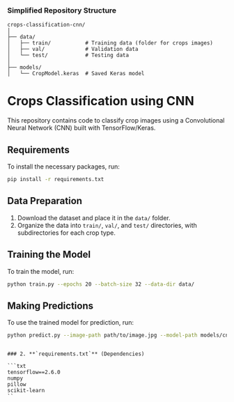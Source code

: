 ### Simplified Repository Structure

```
crops-classification-cnn/
│
├── data/
│   ├── train/           # Training data (folder for crops images)
│   ├── val/             # Validation data
│   └── test/            # Testing data
│
├── models/
│   └── CropModel.keras  # Saved Keras model
```

# Crops Classification using CNN

This repository contains code to classify crop images using a Convolutional Neural Network (CNN) built with TensorFlow/Keras.

## Requirements

To install the necessary packages, run:

```bash
pip install -r requirements.txt
```

## Data Preparation

1. Download the dataset and place it in the `data/` folder.
2. Organize the data into `train/`, `val/`, and `test/` directories, with subdirectories for each crop type.

## Training the Model

To train the model, run:

```bash
python train.py --epochs 20 --batch-size 32 --data-dir data/
```

## Making Predictions

To use the trained model for prediction, run:

```bash
python predict.py --image-path path/to/image.jpg --model-path models/cnn_crops_model.h5
```

```

### 2. **`requirements.txt`** (Dependencies)

```txt
tensorflow==2.6.0
numpy
pillow
scikit-learn
`` 
